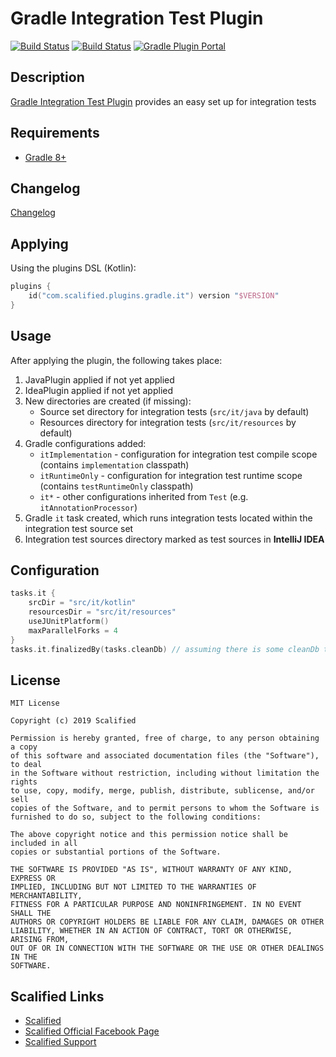 # Gradle Integration Test Plugin

[![Build Status](https://github.com/Scalified/gradle-proguard-plugin/actions/workflows/build.yml/badge.svg)](https://github.com/Scalified/gradle-proguard-plugin/actions)
[![Build Status](https://github.com/Scalified/gradle-it-plugin/actions/workflows/build.yml/badge.svg)](https://github.com/Scalified/gradle-it-plugin/actions)
[![Gradle Plugin Portal](https://img.shields.io/maven-metadata/v?label=Plugin&metadataUrl=https%3A%2F%2Fplugins.gradle.org%2Fm2%2Fcom%2Fscalified%2Fplugins%2Fgradle%2Fit%2Fcom.scalified.plugins.gradle.it.gradle.plugin%2Fmaven-metadata.xml)](https://plugins.gradle.org/plugin/com.scalified.plugins.gradle.it)

## Description

[Gradle Integration Test Plugin](https://plugins.gradle.org/plugin/com.scalified.plugins.gradle.it) provides an easy set up for integration tests

## Requirements

* [Gradle 8+](https://gradle.org/)

## Changelog

[Changelog](CHANGELOG.md)

## Applying

Using the plugins DSL (Kotlin):

```kotlin
plugins {
    id("com.scalified.plugins.gradle.it") version "$VERSION"
}
```

## Usage

After applying the plugin, the following takes place:

1. JavaPlugin applied if not yet applied
2. IdeaPlugin applied if not yet applied
3. New directories are created (if missing):
   * Source set directory for integration tests (`src/it/java` by default)
   * Resources directory for integration tests (`src/it/resources` by default)
4. Gradle configurations added:
   * `itImplementation` - configuration for integration test compile scope (contains `implementation` classpath)
   * `itRuntimeOnly` - configuration for integration test runtime scope (contains `testRuntimeOnly` classpath)
   * `it*` - other configurations inherited from `Test` (e.g. `itAnnotationProcessor`)
5. Gradle `it` task created, which runs integration tests located within the integration test source set
6. Integration test sources directory marked as test sources in **IntelliJ IDEA**

## Configuration

```kotlin
tasks.it {
    srcDir = "src/it/kotlin"
    resourcesDir = "src/it/resources"
    useJUnitPlatform()
    maxParallelForks = 4
}
tasks.it.finalizedBy(tasks.cleanDb) // assuming there is some cleanDb task
```

## License

```
MIT License

Copyright (c) 2019 Scalified

Permission is hereby granted, free of charge, to any person obtaining a copy
of this software and associated documentation files (the "Software"), to deal
in the Software without restriction, including without limitation the rights
to use, copy, modify, merge, publish, distribute, sublicense, and/or sell
copies of the Software, and to permit persons to whom the Software is
furnished to do so, subject to the following conditions:

The above copyright notice and this permission notice shall be included in all
copies or substantial portions of the Software.

THE SOFTWARE IS PROVIDED "AS IS", WITHOUT WARRANTY OF ANY KIND, EXPRESS OR
IMPLIED, INCLUDING BUT NOT LIMITED TO THE WARRANTIES OF MERCHANTABILITY,
FITNESS FOR A PARTICULAR PURPOSE AND NONINFRINGEMENT. IN NO EVENT SHALL THE
AUTHORS OR COPYRIGHT HOLDERS BE LIABLE FOR ANY CLAIM, DAMAGES OR OTHER
LIABILITY, WHETHER IN AN ACTION OF CONTRACT, TORT OR OTHERWISE, ARISING FROM,
OUT OF OR IN CONNECTION WITH THE SOFTWARE OR THE USE OR OTHER DEALINGS IN THE
SOFTWARE.
```

## Scalified Links

* [Scalified](http://www.scalified.com)
* [Scalified Official Facebook Page](https://www.facebook.com/scalified)
* <a href="mailto:info@scalified.com?subject=[Gradle Integration Test Plugin]: Proposals And Suggestions">Scalified Support</a>

